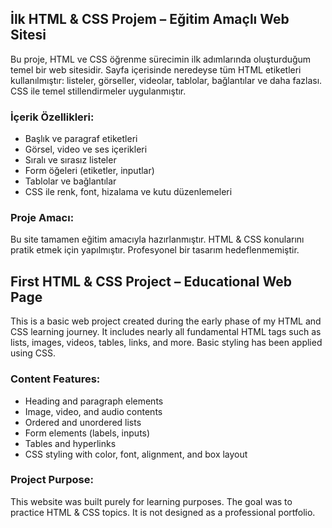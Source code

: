 ## İlk HTML & CSS Projem – Eğitim Amaçlı Web Sitesi

Bu proje, HTML ve CSS öğrenme sürecimin ilk adımlarında oluşturduğum temel bir web sitesidir. Sayfa içerisinde neredeyse tüm HTML etiketleri kullanılmıştır: listeler, görseller, videolar, tablolar, bağlantılar ve daha fazlası. CSS ile temel stillendirmeler uygulanmıştır.

### İçerik Özellikleri:
- Başlık ve paragraf etiketleri
- Görsel, video ve ses içerikleri
- Sıralı ve sırasız listeler
- Form öğeleri (etiketler, inputlar)
- Tablolar ve bağlantılar
- CSS ile renk, font, hizalama ve kutu düzenlemeleri

### Proje Amacı:
Bu site tamamen eğitim amacıyla hazırlanmıştır. HTML & CSS konularını pratik etmek için yapılmıştır. Profesyonel bir tasarım hedeflenmemiştir.


## First HTML & CSS Project – Educational Web Page

This is a basic web project created during the early phase of my HTML and CSS learning journey. It includes nearly all fundamental HTML tags such as lists, images, videos, tables, links, and more. Basic styling has been applied using CSS.

### Content Features:
- Heading and paragraph elements
- Image, video, and audio contents
- Ordered and unordered lists
- Form elements (labels, inputs)
- Tables and hyperlinks
- CSS styling with color, font, alignment, and box layout

### Project Purpose:
This website was built purely for learning purposes. The goal was to practice HTML & CSS topics. It is not designed as a professional portfolio.
